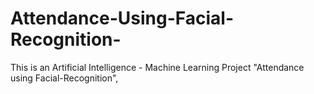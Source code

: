 # Attendance-Using-Facial-Recognition-
This is an Artificial Intelligence - Machine Learning Project "Attendance using Facial-Recognition",
